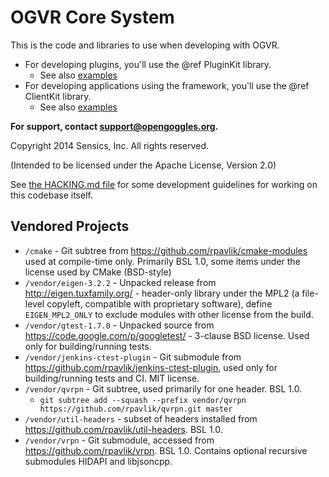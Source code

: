 OGVR Core System
================

This is the code and libraries to use when developing with OGVR.

- For developing plugins, you'll use the @ref PluginKit library.
    - See also [examples](examples/plugins)
- For developing applications using the framework, you'll use the @ref ClientKit library.
    - See also [examples](examples/clients)

**For support, contact <support@opengoggles.org>.**

Copyright 2014 Sensics, Inc. All rights reserved.

(Intended to be licensed under the Apache License, Version 2.0)

See [the HACKING.md file](HACKING.md) for some development guidelines for working on this codebase itself.

Vendored Projects
-----------------
- `/cmake` - Git subtree from <https://github.com/rpavlik/cmake-modules> used at compile-time only. Primarily BSL 1.0, some items under the license used by CMake (BSD-style)
- `/vendor/eigen-3.2.2` - Unpacked release from <http://eigen.tuxfamily.org/> - header-only library under the MPL2 (a file-level copyleft, compatible with proprietary software), define `EIGEN_MPL2_ONLY` to exclude modules with other license from the build.
- `/vendor/gtest-1.7.0` - Unpacked source from <https://code.google.com/p/googletest/> - 3-clause BSD license. Used only for building/running tests.
- `/vendor/jenkins-ctest-plugin` - Git submodule from <https://github.com/rpavlik/jenkins-ctest-plugin>, used only for building/running tests and CI. MIT license.
- `/vendor/qvrpn` - Git subtree, used primarily for one header. BSL 1.0.
    - `git subtree add --squash --prefix vendor/qvrpn https://github.com/rpavlik/qvrpn.git master`
- `/vendor/util-headers` - subset of headers installed from <https://github.com/rpavlik/util-headers>. BSL 1.0.
- `/vendor/vrpn` - Git submodule, accessed from <https://github.com/rpavlik/vrpn>. BSL 1.0. Contains optional recursive submodules HIDAPI and libjsoncpp.

